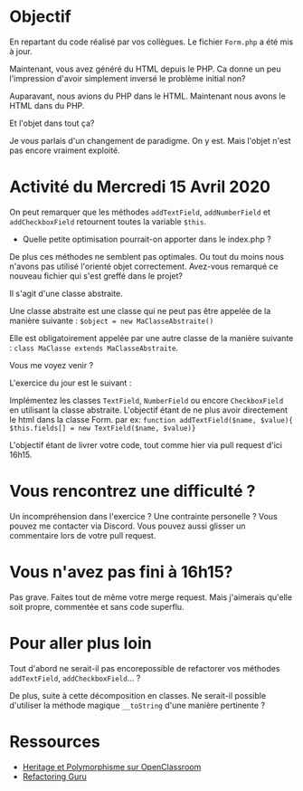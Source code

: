 # Objectif

En repartant du code réalisé par vos collègues. Le fichier `Form.php` a été mis à jour. 

Maintenant, vous avez généré du HTML depuis le PHP. 
Ca donne un peu l'impression d'avoir simplement inversé le problème initial non?

Auparavant, nous avions du PHP dans le HTML.
Maintenant nous avons le HTML dans du PHP. 

Et l'objet dans tout ça? 

Je vous parlais d'un changement de paradigme. On y est. Mais l'objet n'est pas encore vraiment exploité.

# Activité du Mercredi 15 Avril 2020

On peut remarquer que les méthodes `addTextField`, `addNumberField` et `addCheckboxField` retournent toutes la variable `$this`.

* Quelle petite optimisation pourrait-on apporter dans le index.php ?

De plus ces méthodes ne semblent pas optimales. Ou tout du moins nous n'avons pas utilisé l'orienté objet correctement. Avez-vous remarqué ce nouveau fichier qui s'est greffé dans le projet?
 
Il s'agit d'une classe abstraite.

Une classe abstraite est une classe qui ne peut pas être appelée de la manière suivante : `$object = new MaClasseAbstraite()`

Elle est obligatoirement appelée par une autre classe de la manière suivante : 
`class MaClasse extends MaClasseAbstraite`.

Vous me voyez venir ? 

L'exercice du jour est le suivant : 

Implémentez les classes `TextField`, `NumberField` ou encore `CheckboxField` en utilisant la classe abstraite. L'objectif étant de ne plus avoir directement le html dans la classe Form. par ex: `function addTextField($name, $value){ $this.fields[] = new TextField($name, $value)}`

L'objectif étant de livrer votre code, tout comme hier via pull request d'ici 16h15.

# Vous rencontrez une difficulté ? 
Un incompréhension dans l'exercice ? Une contrainte personelle ? 
Vous pouvez me contacter via Discord. Vous pouvez aussi glisser un commentaire lors de votre pull request.

# Vous n'avez pas fini à 16h15? 
Pas grave. Faites tout de même votre merge request. Mais j'aimerais qu'elle soit propre, commentée et sans code superflu.

# Pour aller plus loin
Tout d'abord ne serait-il pas encorepossible de refactorer vos méthodes `addTextField`, `addCheckboxField`... ?

De plus, suite à cette décomposition en classes. Ne serait-il possible d'utiliser la méthode magique `__toString` d'une manière pertinente ?

# Ressources
* [Heritage et Polymorphisme sur OpenClassroom](https://openclassrooms.com/fr/courses/1665806-programmez-en-oriente-objet-en-php/1666684-lheritage)
* [Refactoring Guru](https://refactoring.guru)